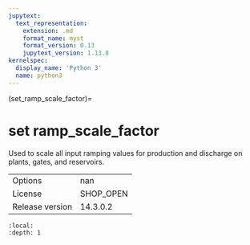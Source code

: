 ```yaml
---
jupytext:
  text_representation:
    extension: .md
    format_name: myst
    format_version: 0.13
    jupytext_version: 1.13.8
kernelspec:
  display_name: 'Python 3'
  name: python3
---
```


(set_ramp_scale_factor)=
# set ramp_scale_factor
Used to scale all input ramping values for production and discharge on plants, gates, and reservoirs.

|   |   |
|---|---|
|Options|nan|
|License|SHOP_OPEN|
|Release version|14.3.0.2|

```{contents}
:local:
:depth: 1
```





